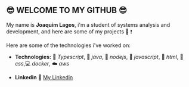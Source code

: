 ## :sunglasses: WELCOME TO MY GITHUB :sunglasses:

 My name is **Joaquim Lagos**, i'm a student of systems analysis and development, and here are some of my projects :book: :exclamation:

 Here are some of the technologies i've worked on:

- **Technologies:** :rocket: *Typescript*, :space_invader: *java*,      :leaves: *nodejs*, :dart: *javascript*, :shirt: *html*, :jeans: *css*,:computer: *docker*, :cloud: *aws*

- **Linkedin** :house_with_garden: [My Linkedin](https://www.linkedin.com/in/joaquim-lagos-68933a183/)

